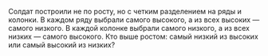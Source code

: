 Солдат построили не по росту, но с четким разделением на ряды и колонки. В каждом ряду выбрали самого высокого, а из всех высоких — самого низкого. В каждой колонке выбрали самого низкого, а из всех низких — самого высокого. Кто выше ростом: самый низкий из высоких или самый высокий из низких?
